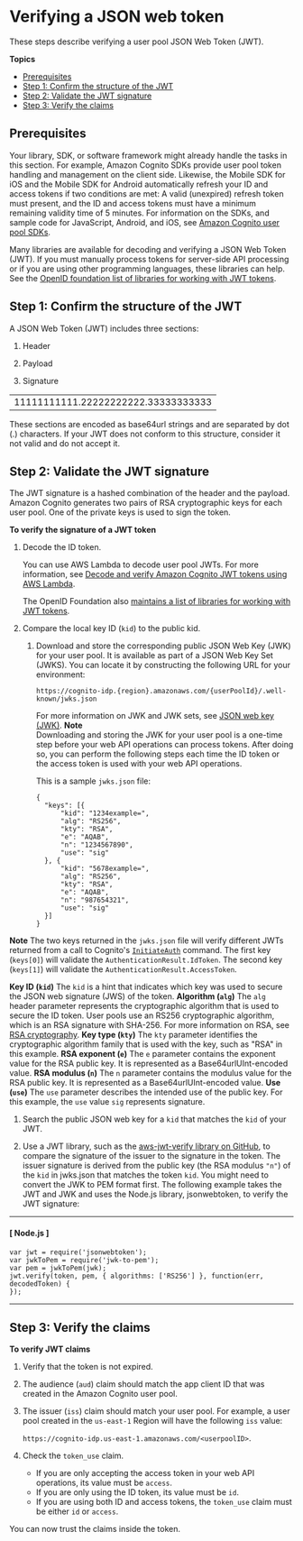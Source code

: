 # Verifying a JSON web token<a name="amazon-cognito-user-pools-using-tokens-verifying-a-jwt"></a>

These steps describe verifying a user pool JSON Web Token \(JWT\)\.

**Topics**
+ [Prerequisites](#amazon-cognito-user-pools-using-tokens-prerequisites)
+ [Step 1: Confirm the structure of the JWT](#amazon-cognito-user-pools-using-tokens-step-1)
+ [Step 2: Validate the JWT signature](#amazon-cognito-user-pools-using-tokens-step-2)
+ [Step 3: Verify the claims](#amazon-cognito-user-pools-using-tokens-step-3)

## Prerequisites<a name="amazon-cognito-user-pools-using-tokens-prerequisites"></a>

Your library, SDK, or software framework might already handle the tasks in this section\. For example, Amazon Cognito SDKs provide user pool token handling and management on the client side\. Likewise, the Mobile SDK for iOS and the Mobile SDK for Android automatically refresh your ID and access tokens if two conditions are met: A valid \(unexpired\) refresh token must present, and the ID and access tokens must have a minimum remaining validity time of 5 minutes\. For information on the SDKs, and sample code for JavaScript, Android, and iOS, see [Amazon Cognito user pool SDKs](https://docs.aws.amazon.com/cognito/latest/developerguide/user-pool-sdk-links.html)\.

Many libraries are available for decoding and verifying a JSON Web Token \(JWT\)\. If you must manually process tokens for server\-side API processing or if you are using other programming languages, these libraries can help\. See the [OpenID foundation list of libraries for working with JWT tokens](http://openid.net/developers/jwt/)\.

## Step 1: Confirm the structure of the JWT<a name="amazon-cognito-user-pools-using-tokens-step-1"></a>

A JSON Web Token \(JWT\) includes three sections:

1. Header

1. Payload

1. Signature


|  |
| --- |
|  11111111111\.22222222222\.33333333333  |

These sections are encoded as base64url strings and are separated by dot \(\.\) characters\. If your JWT does not conform to this structure, consider it not valid and do not accept it\.

## Step 2: Validate the JWT signature<a name="amazon-cognito-user-pools-using-tokens-step-2"></a>

The JWT signature is a hashed combination of the header and the payload\. Amazon Cognito generates two pairs of RSA cryptographic keys for each user pool\. One of the private keys is used to sign the token\.

**To verify the signature of a JWT token**

1. Decode the ID token\.

   You can use AWS Lambda to decode user pool JWTs\. For more information, see [Decode and verify Amazon Cognito JWT tokens using AWS Lambda](https://github.com/awslabs/aws-support-tools/tree/master/Cognito/decode-verify-jwt)\.

   The OpenID Foundation also [maintains a list of libraries for working with JWT tokens](http://openid.net/developers/jwt/)\.

1. Compare the local key ID \(`kid`\) to the public kid\.

   1. Download and store the corresponding public JSON Web Key \(JWK\) for your user pool\. It is available as part of a JSON Web Key Set \(JWKS\)\. You can locate it by constructing the following URL for your environment:

      ```
      https://cognito-idp.{region}.amazonaws.com/{userPoolId}/.well-known/jwks.json
      ```

      For more information on JWK and JWK sets, see [JSON web key \(JWK\)](https://tools.ietf.org/html/rfc7517)\.
**Note**  
Downloading and storing the JWK for your user pool is a one\-time step before your web API operations can process tokens\. After doing so, you can perform the following steps each time the ID token or the access token is used with your web API operations\.

      This is a sample `jwks.json` file:

      ```
      {
      	"keys": [{
      		"kid": "1234example=",
      		"alg": "RS256",
      		"kty": "RSA",
      		"e": "AQAB",
      		"n": "1234567890",
      		"use": "sig"
      	}, {
      		"kid": "5678example=",
      		"alg": "RS256",
      		"kty": "RSA",
      		"e": "AQAB",
      		"n": "987654321",
      		"use": "sig"
      	}]
      }
      ```
**Note**
The two keys returned in the `jwks.json` file will verify different JWTs returned from a call to Cognito's [`InitiateAuth`](https://docs.aws.amazon.com/cognito-user-identity-pools/latest/APIReference/API_InitiateAuth.html#API_InitiateAuth_ResponseSyntax) command. The first key (`keys[0]`) will validate the `AuthenticationResult.IdToken`. The second key (`keys[1]`) will validate the `AuthenticationResult.AccessToken`.

**Key ID \(`kid`\)**
The `kid` is a hint that indicates which key was used to secure the JSON web signature \(JWS\) of the token\.
**Algorithm \(`alg`\)**
The `alg` header parameter represents the cryptographic algorithm that is used to secure the ID token\. User pools use an RS256 cryptographic algorithm, which is an RSA signature with SHA\-256\. For more information on RSA, see [RSA cryptography](https://tools.ietf.org/html/rfc3447)\.
**Key type \(`kty`\)**
The `kty` parameter identifies the cryptographic algorithm family that is used with the key, such as "RSA" in this example\.
**RSA exponent \(`e`\)**
The `e` parameter contains the exponent value for the RSA public key\. It is represented as a Base64urlUInt\-encoded value\.
**RSA modulus \(`n`\)**
The `n` parameter contains the modulus value for the RSA public key\. It is represented as a Base64urlUInt\-encoded value\.
**Use \(`use`\)**
The `use` parameter describes the intended use of the public key\. For this example, the `use` value `sig` represents signature\.

   1. Search the public JSON web key for a `kid` that matches the `kid` of your JWT\.

1. Use a JWT library, such as the [aws\-jwt\-verify library on GitHub](https://github.com/awslabs/aws-jwt-verify), to compare the signature of the issuer to the signature in the token\. The issuer signature is derived from the public key \(the RSA modulus `"n"`\) of the `kid` in jwks\.json that matches the token `kid`\. You might need to convert the JWK to PEM format first\. The following example takes the JWT and JWK and uses the Node\.js library, jsonwebtoken, to verify the JWT signature:

------
#### [ Node\.js ]

   ```
   var jwt = require('jsonwebtoken');
   var jwkToPem = require('jwk-to-pem');
   var pem = jwkToPem(jwk);
   jwt.verify(token, pem, { algorithms: ['RS256'] }, function(err, decodedToken) {
   });
   ```

------

## Step 3: Verify the claims<a name="amazon-cognito-user-pools-using-tokens-step-3"></a>

**To verify JWT claims**

1. Verify that the token is not expired\.

1. The audience \(`aud`\) claim should match the app client ID that was created in the Amazon Cognito user pool\.

1. The issuer \(`iss`\) claim should match your user pool\. For example, a user pool created in the `us-east-1` Region will have the following `iss` value:

   `https://cognito-idp.us-east-1.amazonaws.com/<userpoolID>`\.

1. Check the `token_use` claim\.
   + If you are only accepting the access token in your web API operations, its value must be `access`\.
   + If you are only using the ID token, its value must be `id`\.
   + If you are using both ID and access tokens, the `token_use` claim must be either `id` or `access`\.

You can now trust the claims inside the token\.
